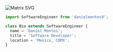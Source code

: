 ![Matrix SVG](https://raw.githubusercontent.com/rodrigograca31/rodrigograca31/master/matrix.svg)

```js
import SoftwareEngineer from 'danielmontes9';

class Bio extends SoftwareEngineer {
  name = 'Daniel Montes';
  title = 'Software Developer';
  location = 'Mexico, CDMX';
}
```
